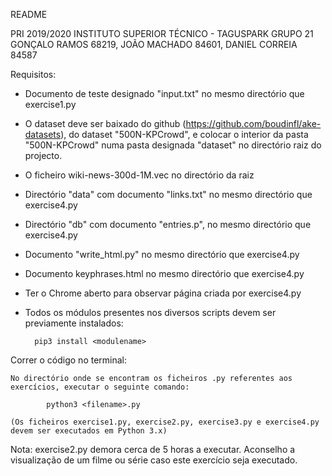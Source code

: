 README

PRI 2019/2020
INSTITUTO SUPERIOR TÉCNICO - TAGUSPARK
GRUPO 21
GONÇALO RAMOS 68219, JOÃO MACHADO 84601, DANIEL CORREIA 84587

Requisitos:

- Documento de teste designado "input.txt" no mesmo directório que exercise1.py

- O dataset deve ser baixado do github (https://github.com/boudinfl/ake-datasets), do dataset "500N-KPCrowd", e colocar o interior da pasta "500N-KPCrowd" numa pasta designada "dataset" no directório raiz do projecto.

- O ficheiro wiki-news-300d-1M.vec no directório da raiz

- Directório "data" com documento "links.txt" no mesmo directório que exercise4.py

- Directório "db" com documento "entries.p", no mesmo directório que exercise4.py

- Documento "write_html.py" no mesmo directório que exercise4.py

- Documento keyphrases.html no mesmo directório que exercise4.py

- Ter o Chrome aberto para observar página criada por exercise4.py

- Todos os módulos presentes nos diversos scripts devem ser previamente instalados:

		pip3 install <modulename>




Correr o código no terminal:

	No directório onde se encontram os ficheiros .py referentes aos exercícios, executar o seguinte comando:

			python3 <filename>.py

	(Os ficheiros exercise1.py, exercise2.py, exercise3.py e exercise4.py devem ser executados em Python 3.x)



Nota: 
	exercise2.py demora cerca de 5 horas a executar. Aconselho a visualização de um filme ou série caso este exercício seja executado.

	
